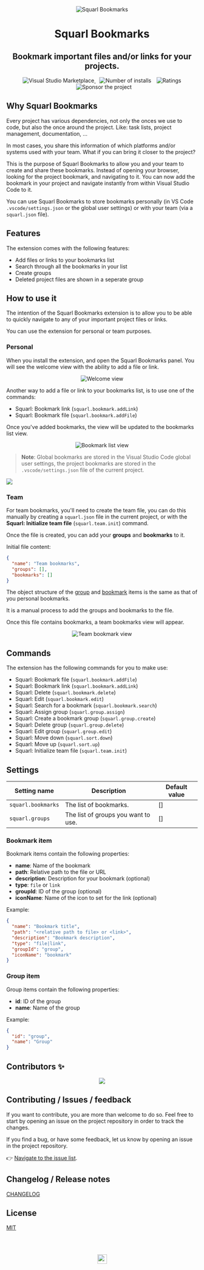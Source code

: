 <p align="center">
  <img alt="Squarl Bookmarks" src="assets/logo/squarl-128x128.png">
</p>

<h1 align="center">Squarl Bookmarks</h1>

<h2 align="center">Bookmark important files and/or links for your projects.</h2>

<p align="center">
  <a href="https://marketplace.visualstudio.com/items?itemName=eliostruyf.vscode-squarl" title="Check it out on the Visual Studio Marketplace">
    <img src="https://vsmarketplacebadge.apphb.com/version/eliostruyf.vscode-squarl.svg" alt="Visual Studio Marketplace" style="display: inline-block" />
  </a>

  <img src="https://vsmarketplacebadge.apphb.com/installs/eliostruyf.vscode-squarl.svg" alt="Number of installs"  style="display: inline-block;margin-left:10px" />
  
  <img src="https://vsmarketplacebadge.apphb.com/rating/eliostruyf.vscode-squarl.svg" alt="Ratings" style="display: inline-block;margin-left:10px" />

  <a href="https://github.com/sponsors/estruyf" title="Become a sponsor" style="margin-left:10px">
    <img src="https://img.shields.io/github/sponsors/estruyf?color=%23CE2E7C&logo=github&style=flat" alt="Sponsor the project" style="display: inline-block" />
  </a>
</p>

## Why Squarl Bookmarks

Every project has various dependencies, not only the onces we use to code, but also the once around the project. Like: task lists, project management, documentation, ...

In most cases, you share this information of which platforms and/or systems used with your team. What if you can bring it closer to the project? 

This is the purpose of Squarl Bookmarks to allow you and your team to create and share these bookmarks. Instead of opening your browser, looking for the project bookmark, and navigating to it. You can now add the bookmark in your project and navigate instantly from within Visual Studio Code to it. 

You can use Squarl Bookmarks to store bookmarks personally (in VS Code `.vscode/settings.json` or the global user settings) or with your team (via a `squarl.json` file).

## Features

The extension comes with the following features:

- Add files or links to your bookmarks list
- Search through all the bookmarks in your list
- Create groups
- Deleted project files are shown in a seperate group

## How to use it

The intention of the Squarl Bookmarks extension is to allow you to be able to quickly navigate to any of your important project files or links.

You can use the extension for personal or team purposes.

### Personal

When you install the extension, and open the Squarl Bookmarks panel. You will see the welcome view with the ability to add a file or link.

<p align="center">
  <img src="./assets/docs/squarl-welcome.png" alt="Welcome view" style="display: inline-block" />
</p>

Another way to add a file or link to your bookmarks list, is to use one of the commands:

- Squarl: Bookmark link (`squarl.bookmark.addLink`)
- Squarl: Bookmark file (`squarl.bookmark.addFile`)

Once you've added bookmarks, the view will be updated to the bookmarks list view.

<p align="center">
  <img src="./assets/docs/squarl-list-view.png" alt="Bookmark list view" style="display: inline-block" />
</p>

> **Note**: Global bookmarks are stored in the Visual Studio Code global user settings, the project bookmarks are stored in the `.vscode/settings.json` file of the current project.

![](./assets/docs/add-bookmark.gif)

### Team

For team bookmarks, you'll need to create the team file, you can do this manually by creating a `squarl.json` file in the current project, or with the **Squarl: Initialize team file** (`squarl.team.init`) command.

Once the file is created, you can add your **groups** and **bookmarks** to it.

Initial file content:

```json
{
  "name": "Team bookmarks",
  "groups": [],
  "bookmarks": []
}
```

The object structure of the [group](#group-item) and [bookmark](#bookmark-item) items is the same as that of you personal bookmarks.

It is a manual process to add the groups and bookmarks to the file.

Once this file contains bookmarks, a team bookmarks view will appear.


<p align="center">
  <img src="./assets/docs/squarl-team-view.png" alt="Team bookmark view" style="display: inline-block" />
</p>

## Commands

The extension has the following commands for you to make use:

- Squarl: Bookmark file (`squarl.bookmark.addFile`)
- Squarl: Bookmark link (`squarl.bookmark.addLink`)
- Squarl: Delete (`squarl.bookmark.delete`)
- Squarl: Edit (`squarl.bookmark.edit`)
- Squarl: Search for a bookmark (`squarl.bookmark.search`)
- Squarl: Assign group (`squarl.group.assign`)
- Squarl: Create a bookmark group (`squarl.group.create`)
- Squarl: Delete group (`squarl.group.delete`)
- Squarl: Edit group (`squarl.group.edit`)
- Squarl: Move down (`squarl.sort.down`)
- Squarl: Move up (`squarl.sort.up`)
- Squarl: Initialize team file (`squarl.team.init`)

## Settings

| Setting name | Description | Default value |
| --- | --- | --- |
| `squarl.bookmarks` | The list of bookmarks. | [] |
| `squarl.groups` | The list of groups you want to use. | [] |

### Bookmark item

Bookmark items contain the following properties:

- **name**: Name of the bookmark
- **path**: Relative path to the file or URL
- **description**: Description for your bookmark (optional)
- **type**: `file` or `link`
- **groupId**: ID of the group (optional)
- **iconName**: Name of the icon to set for the link (optional)

Example:

```json
{
  "name": "Bookmark title",
  "path": "<relative path to file> or <link>",
  "description": "Bookmark description",
  "type": "file|link",
  "groupId": "group",
  "iconName": "bookmark"
}
```

### Group item

Group items contain the following properties:

- **id**: ID of the group
- **name**: Name of the group

Example:

```json
{
  "id": "group",
  "name": "Group"
}
```

## Contributors ✨

<p align="center">
  <a href="https://github.com/estruyf/vscode-squarl/graphs/contributors">
    <img src="https://contrib.rocks/image?repo=estruyf/vscode-squarl" />
  </a>
</p>

## Contributing / Issues / feedback

If you want to contribute, you are more than welcome to do so. Feel free to start by opening an issue on the project repository in order to track the changes.

If you find a bug, or have some feedback, let us know by opening an issue in the project repository.

👉 [Navigate to the issue list](https://github.com/estruyf/vscode-squarl/issues).

## Changelog / Release notes

[CHANGELOG](./CHANGELOG.md)

## License

[MIT](./LICENSE)

<br />
<br />

<p align="center">
  <a href="https://visitorbadge.io">
    <img src="https://estruyf-github.azurewebsites.net/api/VisitorHit?user=estruyf&repo=vscode-squarl&countColor=%23F05450&labelColor=%230E131F" height="25px" />
  </a>
</p>
